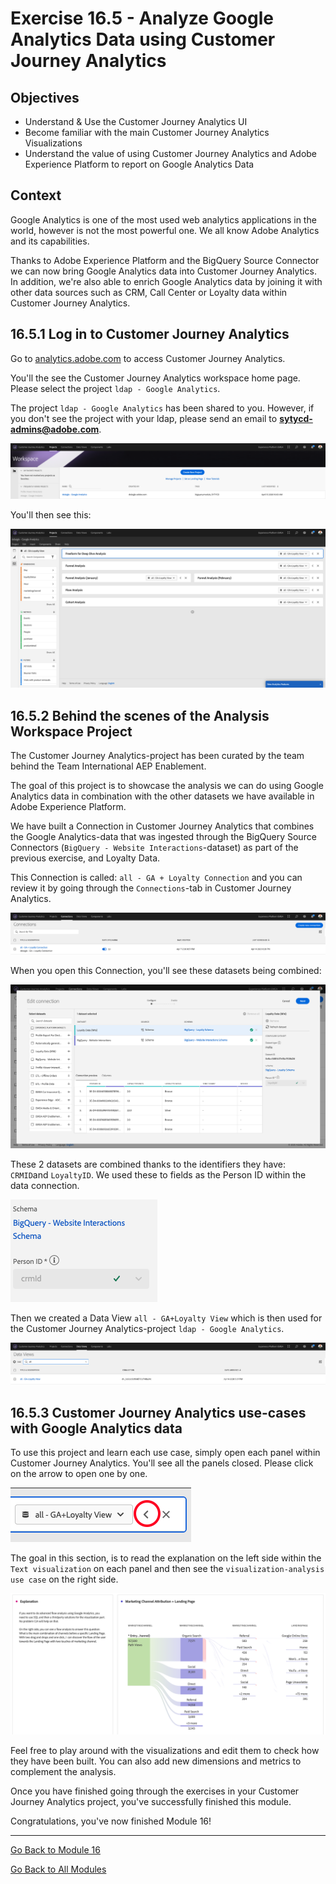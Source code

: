 # Exercise 16.5 - Analyze Google Analytics Data using Customer Journey Analytics

## Objectives

- Understand & Use the Customer Journey Analytics UI
- Become familiar with the main Customer Journey Analytics Visualizations
- Understand the value of using Customer Journey Analytics and Adobe Experience Platform to report on Google Analytics Data

## Context

Google Analytics is one of the most used web analytics applications in the world, however is not the most powerful one. We all know Adobe Analytics and its capabilities. 

Thanks to Adobe Experience Platform and the BigQuery Source Connector we can now bring Google Analytics data into Customer Journey Analytics. In addition, we're also able to enrich Google Analytics data by joining it with other data sources such as CRM, Call Center or Loyalty data within Customer Journey Analytics.

## 16.5.1 Log in to Customer Journey Analytics

Go to [analytics.adobe.com](https://experience.adobe.com/#/@experienceplatform/platform/analytics/#/workspace) to access Customer Journey Analytics.

You'll the see the Customer Journey Analytics workspace home page. Please select the project ``ldap - Google Analytics``.

The project ``ldap - Google Analytics`` has been shared to you. However, if you don't see the project with your ldap, please send an email to **sytycd-admins@adobe.com**.

![demo](./images/ex5/4.png)

You'll then see this:

![demo](./images/ex5/5.png)


## 16.5.2 Behind the scenes of the Analysis Workspace Project

The Customer Journey Analytics-project has been curated by the team behind the Team International AEP Enablement.

The goal of this project is to showcase the analysis we can do using Google Analytics data in combination with the other datasets we have available in Adobe Experience Platform.

We have built a Connection in Customer Journey Analytics that combines the Google Analytics-data that was ingested through the BigQuery Source Connectors (``BigQuery - Website Interactions``-dataset) as part of the previous exercise, and Loyalty Data. 

This Connection is called: ``all - GA + Loyalty Connection`` and you can review it by going through the ``Connections``-tab in Customer Journey Analytics.

![demo](./images/ex5/connection.png)

When you open this Connection, you'll see these datasets being combined:

![demo](./images/ex5/6.png)

These 2 datasets are combined thanks to the identifiers they have: ``CRMID``and ``LoyaltyID``. We used these to fields as the Person ID within the data connection.

![demo](./images/ex5/12.png)

Then we created a Data View ``all - GA+Loyalty View`` which is then used for the Customer Journey Analytics-project ``ldap - Google Analytics``.

![demo](./images/ex5/dataview.png)

## 16.5.3 Customer Journey Analytics use-cases with Google Analytics data

To use this project and learn each use case, simply open each panel within Customer Journey Analytics. You'll see all the panels closed. Please click on the arrow to open one by one.

![demo](./images/ex5/10.png)

The goal in this section, is to read the explanation on the left side within the ``Text visualization`` on each panel and then see the ``visualization-analysis use case`` on the right side.

![demo](./images/ex5/11.png)

Feel free to play around with the visualizations and edit them to check how they have been built. You can also add new dimensions and metrics to complement the analysis.

Once you have finished going through the exercises in your Customer Journey Analytics project, you've successfully finished this module.

Congratulations, you've now finished Module 16!

---

[Go Back to Module 16](./README.md)

[Go Back to All Modules](./../../README.md)

